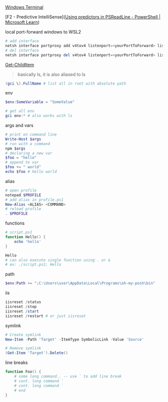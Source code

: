 [Windows Terminal](https://learn.microsoft.com/en-us/windows/terminal/command-line-arguments?tabs=windows)

[F2 - Predictive IntelliSense]([Using predictors in PSReadLine - PowerShell | Microsoft Learn](https://learn.microsoft.com/en-us/powershell/scripting/learn/shell/using-predictors?view=powershell-7.4))

local port-forward windows to WSL2
```powershell
# add interface
netsh interface portproxy add v4tov4 listenport=<yourPortToForward> listenaddress=0.0.0.0 connectport=<yourPortToConnectToInWSL> connectaddress=<IP address of your WSL2 instance>
# del interface
netsh interface portproxy del v4tov4 listenport=<yourPortToForward> listenaddress=0.0.0.0
```

[Get-ChildItem](https://learn.microsoft.com/en-us/powershell/module/microsoft.powershell.management/get-childitem?view=powershell-7.4)
>basically ls, it is also aliased to ls
```powershell
(gci \).FullName # list all in root with absolute path
```

env
```powershell
$env:SomeVariable = "SomeValue"

# get all env
gci env:* # also works with ls
```

args and vars
```powershell
# print on command line
Write-Host $args
# run with a command
npm $args
# declaring a new var
$foo = "hello"
# append to var
$foo += " world"
echo $foo # hello world
```

alias
```powershell
# open profile
notepad $PROFILE
# add alias in profile.ps1
New-Alias <ALIAS> <COMMAND>
# reload profile
. $PROFILE
```

functions
```powershell
# script.ps1
function Hello() {
	echo 'hello'
}

Hello
# can also execute single function using . or &
# ex: ./script.ps1; Hello
```

path
```powershell
$env:Path += ";C:\Users\user\AppData\Local\Programs\oh-my-posh\bin"
```

iis
```powershell
iisreset /status
iisreset /stop
iisreset /start
iisreset /restart # or just iisreset
```

symlink
```powershell
# Create symlink
New-Item -Path 'Target' -ItemType SymbolicLink -Value 'Source'

# Remove symlink
(Get-Item 'Target').Delete()
```

line breaks
```powershell
function Foo() {
	# some long command.. -- use ` to add line break
	# cont. long command `
	# cont. long command `
	# end
}
```
